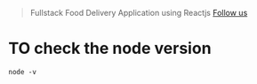 > Fullstack Food Delivery Application using Reactjs
> [Follow us]()

# TO check the node version

```
node -v
```
